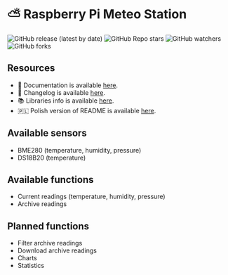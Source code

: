 # ⛅ Raspberry Pi Meteo Station

![GitHub release (latest by date)](https://img.shields.io/github/v/release/bartekl1/meteo?style=flat-square)
![GitHub Repo stars](https://img.shields.io/github/stars/bartekl1/meteo?style=flat-square)
![GitHub watchers](https://img.shields.io/github/watchers/bartekl1/meteo?style=flat-square)
![GitHub forks](https://img.shields.io/github/forks/bartekl1/meteo?style=flat-square)

## Resources

- 📖 Documentation is available [here](https://github.com/bartekl1/meteo/wiki).
- 🧾 Changelog is available [here](CHANGELOG.md).
- 📚 Libraries info is available [here](LIBRARIES.md).
- 🇵🇱 Polish version of README is available [here](README_PL.md).

## Available sensors

- BME280 (temperature, humidity, pressure)
- DS18B20 (temperature)

## Available functions

- Current readings (temperature, humidity, pressure)
- Archive readings

## Planned functions

- Filter archive readings
- Download archive readings
- Charts
- Statistics
